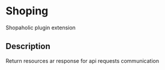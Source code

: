 # Shoping

Shopaholic plugin extension

## Description
Return resources ar response for api requests communication

